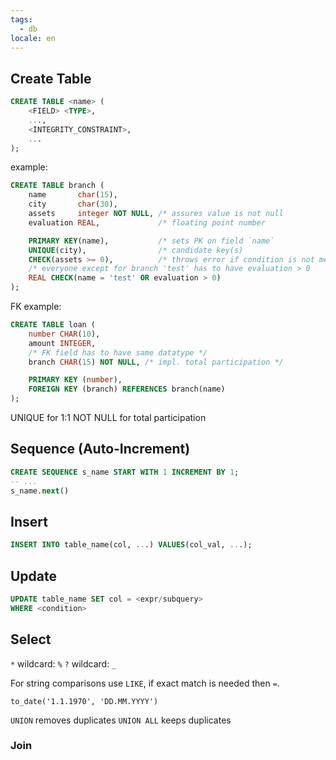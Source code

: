 ```yaml
---
tags:
  - db
locale: en
---
```


## Create Table

```sql
CREATE TABLE <name> (
	<FIELD> <TYPE>,
	...,
	<INTEGRITY_CONSTRAINT>,
	...
);
```

example:

```sql
CREATE TABLE branch (
	name       char(15),
	city       char(30),
	assets     integer NOT NULL, /* assures value is not null            */
	evaluation REAL,             /* floating point number                */

	PRIMARY KEY(name),           /* sets PK on field `name`              */
	UNIQUE(city),                /* candidate key(s)                     */
	CHECK(assets >= 0),          /* throws error if condition is not met */
	/* everyone except for branch 'test' has to have evaluation > 0      */
	REAL CHECK(name = 'test' OR evaluation > 0)
);
```

FK example:

```sql
CREATE TABLE loan (
	number CHAR(10),
	amount INTEGER,
	/* FK field has to have same datatype */
	branch CHAR(15) NOT NULL, /* impl. total participation */

	PRIMARY KEY (number),
	FOREIGN KEY (branch) REFERENCES branch(name)
);
```

UNIQUE for 1:1
NOT NULL for total participation

## Sequence (Auto-Increment)

```sql
CREATE SEQUENCE s_name START WITH 1 INCREMENT BY 1;
-- ...
s_name.next()
```

## Insert

```sql
INSERT INTO table_name(col, ...) VALUES(col_val, ...);
```

## Update

```sql
UPDATE table_name SET col = <expr/subquery>
WHERE <condition>
```

## Select

`*` wildcard: `%`
`?` wildcard: `_`

For string comparisons use `LIKE`, if exact match is needed then `=`.

`to_date('1.1.1970', 'DD.MM.YYYY')`

`UNION` removes duplicates
`UNION ALL` keeps duplicates

### Join
